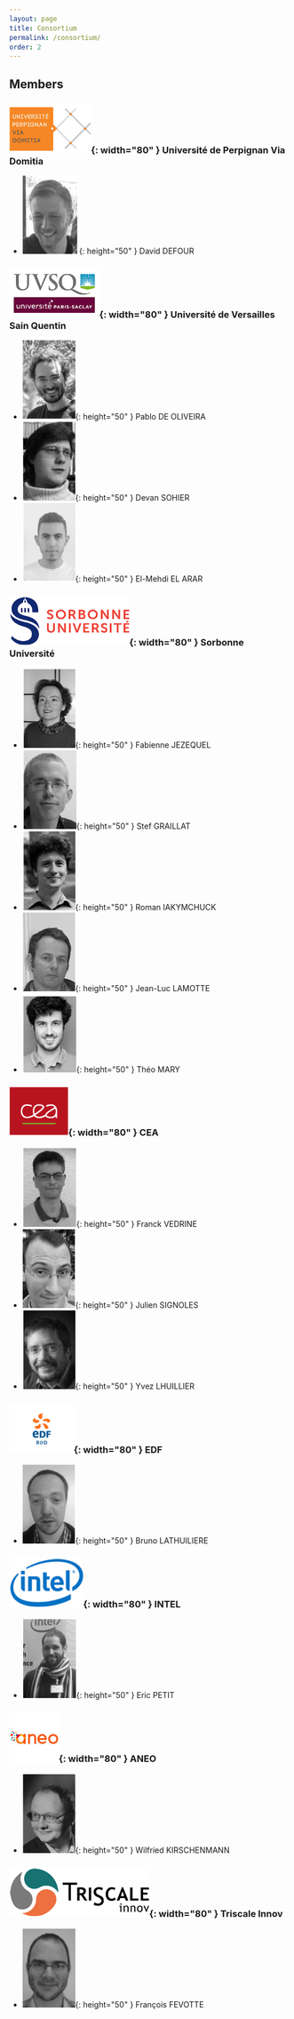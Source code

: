 ```yaml
---
layout: page
title: Consortium
permalink: /consortium/
order: 2
---
```


## Members

### ![Image](/images/upvd.png){: width="80" } Université de Perpignan Via Domitia 
- ![Image](/images/dd.png){: height="50" } David DEFOUR

### ![Image](/images/uvsq.png){: width="80" } Université de Versailles Sain Quentin
- ![Image](/images/po.png){: height="50" } Pablo DE OLIVEIRA
- ![Image](/images/ds.png){: height="50" } Devan SOHIER
- ![Image](/images/elea.png){: height="50" } El-Mehdi EL ARAR

### ![Image](/images/su.png){: width="80" } Sorbonne Université 
- ![Image](/images/fj.png){: height="50" } Fabienne JEZEQUEL
- ![Image](/images/sg.png){: height="50" } Stef GRAILLAT
- ![Image](/images/ri.png){: height="50" } Roman IAKYMCHUCK
- ![Image](/images/jll.png){: height="50" } Jean-Luc LAMOTTE
- ![Image](/images/tm.png){: height="50" } Théo MARY

### ![Image](/images/cea.png){: width="80" } CEA
- ![Image](/images/fv.png){: height="50" } Franck VEDRINE
- ![Image](/images/js.png){: height="50" } Julien SIGNOLES
- ![Image](/images/yl.png){: height="50" } Yvez LHUILLIER

### ![Image](/images/edf.png){: width="80" } EDF
- ![Image](/images/bl.png){: height="50" } Bruno LATHUILIERE

### ![Image](/images/intel.png){: width="80" } INTEL
- ![Image](/images/ep.png){: height="50" } Eric PETIT

### ![Image](/images/aneo.png){: width="80" } ANEO
- ![Image](/images/wk.png){: height="50" } Wilfried KIRSCHENMANN

### ![Image](/images/triscale.png){: width="80" } Triscale Innov
- ![Image](/images/ff.png){: height="50" } François FEVOTTE

